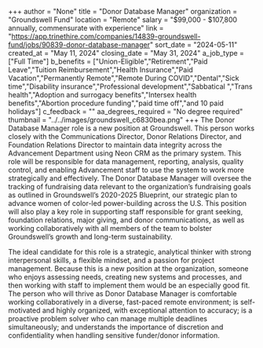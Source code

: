 +++
author = "None"
title = "Donor Database Manager"
organization = "Groundswell Fund"
location = "Remote"
salary = "$99,000 - $107,800 annually, commensurate with experience"
link = "https://app.trinethire.com/companies/14839-groundswell-fund/jobs/90839-donor-database-manager"
sort_date = "2024-05-11"
created_at = "May 11, 2024"
closing_date = "May 31, 2024"
a_job_type = ["Full Time"]
b_benefits = ["Union-Eligible","Retirement","Paid Leave","Tuition Reimbursement","Health Insurance","Paid Vacation","Permanently Remote","Remote During COVID","Dental","Sick time","Disability insurance","Professional development","Sabbatical ","Trans health","Adoption and surrogacy benefits","Intersex health benefits","Abortion procedure funding","paid time off","and 10 paid holidays"]
c_feedback = ""
aa_degrees_required = "No degree required"
thumbnail = "../../images/groundswell_c6830bea.png"
+++
The Donor Database Manager role is a new position at Groundswell. This person works closely with the Communications Director, Donor Relations Director, and Foundation Relations Director to maintain data integrity across the Advancement Department using Neon CRM as the primary system. This role will be responsible for data management, reporting, analysis, quality control, and enabling Advancement staff to use the system to work more strategically and effectively. The Donor Database Manager will oversee the tracking of fundraising data relevant to the organization’s fundraising goals as outlined in Groundswell’s 2020-2025 Blueprint, our strategic plan to advance women of color-led power-building across the U.S. This position will also play a key role in supporting staff responsible for grant seeking, foundation relations, major giving, and donor communications, as well as working collaboratively with all members of the team to bolster Groundswell’s growth and long-term sustainability. 

The ideal candidate for this role is a strategic, analytical thinker with strong interpersonal skills, a flexible mindset, and a passion for project management. Because this is a new position at the organization, someone who enjoys assessing needs, creating new systems and processes, and then working with staff to implement them would be an especially good fit. The person who will thrive as Donor Database Manager is comfortable working collaboratively in a diverse, fast-paced remote environment; is self-motivated and highly organized, with exceptional attention to accuracy; is a proactive problem solver who can manage multiple deadlines simultaneously; and understands the importance of discretion and confidentiality when handling sensitive funder/donor information. 